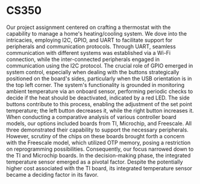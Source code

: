 # CS350

Our project assignment centered on crafting a thermostat with the capability to manage a home's heating/cooling system. We dove into the intricacies, employing I2C, GPIO, and UART to facilitate support for peripherals and communication protocols. Through UART, seamless communication with different systems was established via a Wi-Fi connection, while the inter-connected peripherals engaged in communication using the I2C protocol. The crucial role of GPIO emerged in system control, especially when dealing with the buttons strategically positioned on the board's sides, particularly when the USB orientation is in the top left corner.
The system's functionality is grounded in monitoring ambient temperature via an onboard sensor, performing periodic checks to decide if the heat should be deactivated, indicated by a red LED. The side buttons contribute to this process, enabling the adjustment of the set point temperature; the left button decreases it, while the right button increases it.
When conducting a comparative analysis of various controller board models, our options included boards from TI, Microchip, and Freescale. All three demonstrated their capability to support the necessary peripherals. However, scrutiny of the chips on these boards brought forth a concern with the Freescale model, which utilized OTP memory, posing a restriction on reprogramming possibilities. Consequently, our focus narrowed down to the TI and Microchip boards. In the decision-making phase, the integrated temperature sensor emerged as a pivotal factor. Despite the potentially higher cost associated with the TI board, its integrated temperature sensor became a deciding factor in its favor.
